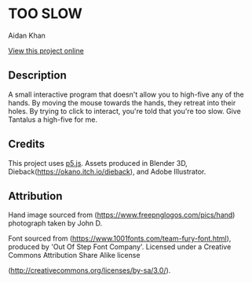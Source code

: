 # TOO SLOW

Aidan Khan

[View this project online](URL_FOR_THE_RUNNING_PROJECT)

## Description

A small interactive program that doesn't allow you to high-five any 
of the hands. By moving the mouse towards the hands, they retreat into their holes. By trying to click to interact, you're told that you're too slow. Give Tantalus a high-five for me.

## Credits

This project uses [p5.js](https://p5js.org).
Assets produced in Blender 3D, Dieback(https://okano.itch.io/dieback), and Adobe Illustrator.


## Attribution

Hand image sourced from (https://www.freepnglogos.com/pics/hand) photograph taken by John D. 

Font sourced from (https://www.1001fonts.com/team-fury-font.html),
produced by 'Out Of Step Font Company'. Licensed under a Creative Commons Attribution Share Alike license 

(http://creativecommons.org/licenses/by-sa/3.0/).